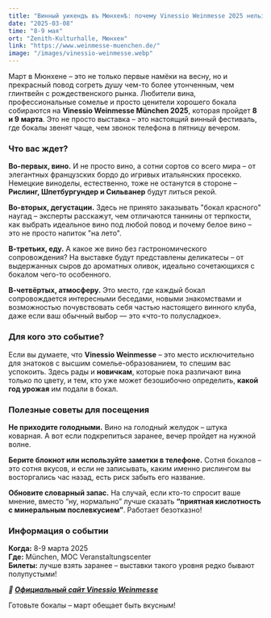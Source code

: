 ```yaml
---
title: "Винный уикендъ въ Мюнхенѣ: почему Vinessio Weinmesse 2025 нельзя пропустить "
date: "2025-03-08"
time: "8-9 мая"
ort: "Zenith-Kulturhalle, Мюнхен"
link: "https://www.weinmesse-muenchen.de/"
image: "/images/vinessio-weinmesse.webp"
---
```


Март в Мюнхене – это не только первые намёки на весну, но и прекрасный повод согреть душу чем-то более утонченным, чем глинтвейн с рождественского рынка. Любители вина, профессиональные сомелье и просто ценители хорошего бокала собираются на **Vinessio Weinmesse München 2025**, которая пройдет **8 и 9 марта**. Это не просто выставка – это настоящий винный фестиваль, где бокалы звенят чаще, чем звонок телефона в пятницу вечером.

### Что вас ждет?
**Во-первых, вино.** И не просто вино, а сотни сортов со всего мира – от элегантных французских бордо до игривых итальянских просекко. Немецкие виноделы, естественно, тоже не останутся в стороне – **Рислинг, Шпетбургундер и Сильванер** будут литься рекой.

**Во-вторых, дегустации.** Здесь не принято заказывать "бокал красного" наугад – эксперты расскажут, чем отличаются таннины от терпкости, как выбрать идеальное вино под любой повод и почему белое вино – это не просто напиток "на лето".

**В-третьих, еду.** А какое же вино без гастрономического сопровождения? На выставке будут представлены деликатесы – от выдержанных сыров до ароматных оливок, идеально сочетающихся с бокалом чего-то особенного.

**В-четвёртых, атмосферу.** Это место, где каждый бокал сопровождается интересными беседами, новыми знакомствами и возможностью почувствовать себя частью настоящего винного клуба, даже если ваш обычный выбор — это «что-то полусладкое».

### Для кого это событие?
Если вы думаете, что **Vinessio Weinmesse** – это место исключительно для знатоков с высшим сомелье-образованием, то спешим вас успокоить. Здесь рады и **новичкам**, которые пока различают вина только по цвету, и тем, кто уже может безошибочно определить, **какой год урожая** им подали в бокал.

### Полезные советы для посещения
**Не приходите голодными.** Вино на голодный желудок – штука коварная. А вот если подкрепиться заранее, вечер пройдет на нужной волне.

**Берите блокнот или используйте заметки в телефоне.** Сотня бокалов – это сотня вкусов, и если не записывать, каким именно рислингом вы восторгались час назад, есть риск забыть его название.

**Обновите словарный запас.** На случай, если кто-то спросит ваше мнение, вместо “ну, нормально” лучше сказать **“приятная кислотность с минеральным послевкусием”**. Работает безотказно!

### Информация о событии
**Когда:** 8-9 марта 2025  
**Где:** München, MOC Veranstaltungscenter  
**Билеты:** лучше взять заранее – выставки такого уровня редко бывают полупустыми!  

***🔗 [Официальный сайт Vinessio Weinmesse](https://www.weinmesse-muenchen.de/)***

Готовьте бокалы – март обещает быть вкусным!
